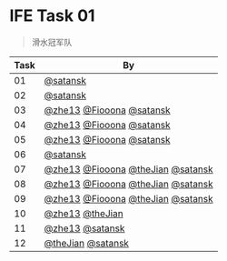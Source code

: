 # IFE Task 01

> 滑水冠军队

| Task | By |
| ---- | ---- |
| 01 | [@satansk](https://github.com/satansk) |
| 02 | [@satansk](https://github.com/satansk) |
| 03 | [@zhe13](https://github.com/zhe13) [@Fiooona](https://github.com/Fiooona) [@satansk](https://github.com/satansk) |
| 04 | [@zhe13](https://github.com/zhe13) [@Fiooona](https://github.com/Fiooona) [@satansk](https://github.com/satansk) |
| 05 | [@zhe13](https://github.com/zhe13) [@Fiooona](https://github.com/Fiooona) [@satansk](https://github.com/satansk) |
| 06 | [@satansk](https://github.com/satansk) |
| 07 | [@zhe13](https://github.com/zhe13) [@Fiooona](https://github.com/Fiooona) [@theJian](https://github.com/theJian) [@satansk](https://github.com/satansk) |
| 08 | [@zhe13](https://github.com/zhe13) [@Fiooona](https://github.com/Fiooona) [@theJian](https://github.com/theJian) [@satansk](https://github.com/satansk) |
| 09 | [@zhe13](https://github.com/zhe13) [@Fiooona](https://github.com/Fiooona) [@theJian](https://github.com/theJian) [@satansk](https://github.com/satansk) |
| 10 | [@zhe13](https://github.com/zhe13) [@theJian](https://github.com/theJian) |
| 11 | [@zhe13](https://github.com/zhe13) [@satansk](https://github.com/satansk) |
| 12 | [@theJian](https://github.com/theJian) [@satansk](https://github.com/satansk) |
